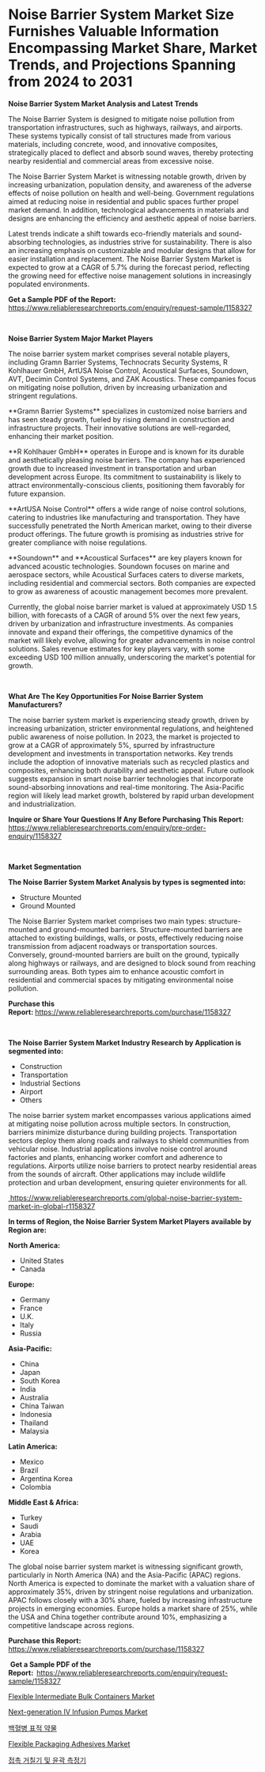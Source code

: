 <p><h1>Noise Barrier System Market Size Furnishes Valuable Information Encompassing Market Share, Market Trends, and Projections Spanning from 2024 to 2031</h1></p><p><strong>Noise Barrier System Market Analysis and Latest Trends</strong></p>
<p><p>The Noise Barrier System is designed to mitigate noise pollution from transportation infrastructures, such as highways, railways, and airports. These systems typically consist of tall structures made from various materials, including concrete, wood, and innovative composites, strategically placed to deflect and absorb sound waves, thereby protecting nearby residential and commercial areas from excessive noise.</p><p>The Noise Barrier System Market is witnessing notable growth, driven by increasing urbanization, population density, and awareness of the adverse effects of noise pollution on health and well-being. Government regulations aimed at reducing noise in residential and public spaces further propel market demand. In addition, technological advancements in materials and designs are enhancing the efficiency and aesthetic appeal of noise barriers.</p><p>Latest trends indicate a shift towards eco-friendly materials and sound-absorbing technologies, as industries strive for sustainability. There is also an increasing emphasis on customizable and modular designs that allow for easier installation and replacement. The Noise Barrier System Market is expected to grow at a CAGR of 5.7% during the forecast period, reflecting the growing need for effective noise management solutions in increasingly populated environments.</p></p>
<p><strong>Get a Sample PDF of the Report:&nbsp;</strong> <a href="https://www.reliableresearchreports.com/enquiry/request-sample/1158327">https://www.reliableresearchreports.com/enquiry/request-sample/1158327</a></p>
<p>&nbsp;</p>
<p><strong>Noise Barrier System Major Market Players</strong></p>
<p><p>The noise barrier system market comprises several notable players, including Gramn Barrier Systems, Technocrats Security Systems, R Kohlhauer GmbH, ArtUSA Noise Control, Acoustical Surfaces, Soundown, AVT, Decimin Control Systems, and ZAK Acoustics. These companies focus on mitigating noise pollution, driven by increasing urbanization and stringent regulations.</p><p>**Gramn Barrier Systems** specializes in customized noise barriers and has seen steady growth, fueled by rising demand in construction and infrastructure projects. Their innovative solutions are well-regarded, enhancing their market position.</p><p>**R Kohlhauer GmbH** operates in Europe and is known for its durable and aesthetically pleasing noise barriers. The company has experienced growth due to increased investment in transportation and urban development across Europe. Its commitment to sustainability is likely to attract environmentally-conscious clients, positioning them favorably for future expansion.</p><p>**ArtUSA Noise Control** offers a wide range of noise control solutions, catering to industries like manufacturing and transportation. They have successfully penetrated the North American market, owing to their diverse product offerings. The future growth is promising as industries strive for greater compliance with noise regulations.</p><p>**Soundown** and **Acoustical Surfaces** are key players known for advanced acoustic technologies. Soundown focuses on marine and aerospace sectors, while Acoustical Surfaces caters to diverse markets, including residential and commercial sectors. Both companies are expected to grow as awareness of acoustic management becomes more prevalent.</p><p>Currently, the global noise barrier market is valued at approximately USD 1.5 billion, with forecasts of a CAGR of around 5% over the next few years, driven by urbanization and infrastructure investments. As companies innovate and expand their offerings, the competitive dynamics of the market will likely evolve, allowing for greater advancements in noise control solutions. Sales revenue estimates for key players vary, with some exceeding USD 100 million annually, underscoring the market's potential for growth.</p></p>
<p>&nbsp;</p>
<p><strong>What Are The Key Opportunities For Noise Barrier System Manufacturers?</strong></p>
<p><p>The noise barrier system market is experiencing steady growth, driven by increasing urbanization, stricter environmental regulations, and heightened public awareness of noise pollution. In 2023, the market is projected to grow at a CAGR of approximately 5%, spurred by infrastructure development and investments in transportation networks. Key trends include the adoption of innovative materials such as recycled plastics and composites, enhancing both durability and aesthetic appeal. Future outlook suggests expansion in smart noise barrier technologies that incorporate sound-absorbing innovations and real-time monitoring. The Asia-Pacific region will likely lead market growth, bolstered by rapid urban development and industrialization.</p></p>
<p><strong>Inquire or Share Your Questions If Any Before Purchasing This Report:</strong> <a href="https://www.reliableresearchreports.com/enquiry/pre-order-enquiry/1158327">https://www.reliableresearchreports.com/enquiry/pre-order-enquiry/1158327</a></p>
<p>&nbsp;</p>
<p><strong>Market Segmentation</strong></p>
<p><strong>The Noise Barrier System Market Analysis by types is segmented into:</strong></p>
<p><ul><li>Structure Mounted</li><li>Ground Mounted</li></ul></p>
<p><p>The Noise Barrier System market comprises two main types: structure-mounted and ground-mounted barriers. Structure-mounted barriers are attached to existing buildings, walls, or posts, effectively reducing noise transmission from adjacent roadways or transportation sources. Conversely, ground-mounted barriers are built on the ground, typically along highways or railways, and are designed to block sound from reaching surrounding areas. Both types aim to enhance acoustic comfort in residential and commercial spaces by mitigating environmental noise pollution.</p></p>
<p><strong>Purchase this Report:&nbsp;</strong><a href="https://www.reliableresearchreports.com/purchase/1158327">https://www.reliableresearchreports.com/purchase/1158327</a></p>
<p>&nbsp;</p>
<p><strong>The Noise Barrier System Market Industry Research by Application is segmented into:</strong></p>
<p><ul><li>Construction</li><li>Transportation</li><li>Industrial Sections</li><li>Airport</li><li>Others</li></ul></p>
<p><p>The noise barrier system market encompasses various applications aimed at mitigating noise pollution across multiple sectors. In construction, barriers minimize disturbance during building projects. Transportation sectors deploy them along roads and railways to shield communities from vehicular noise. Industrial applications involve noise control around factories and plants, enhancing worker comfort and adherence to regulations. Airports utilize noise barriers to protect nearby residential areas from the sounds of aircraft. Other applications may include wildlife protection and urban development, ensuring quieter environments for all.</p></p>
<p><a href="https://www.reliableresearchreports.com/global-noise-barrier-system-market-in-global-r1158327">&nbsp;https://www.reliableresearchreports.com/global-noise-barrier-system-market-in-global-r1158327</a></p>
<p><strong>In terms of Region, the Noise Barrier System Market Players available by Region are:</strong></p>
<p>
    <p> <strong> North America: </strong>
        <ul>
            <li>United States</li>
            <li>Canada</li>
        </ul>
        </p> 
    <p> <strong> Europe: </strong>
        <ul>
            <li>Germany</li>
            <li>France</li>
            <li>U.K.</li>
            <li>Italy</li>
            <li>Russia</li>
        </ul>
        </p> 
    <p> <strong> Asia-Pacific: </strong>
        <ul>
            <li>China</li>
            <li>Japan</li>
            <li>South Korea</li>
            <li>India</li>
            <li>Australia</li>
            <li>China Taiwan</li>
            <li>Indonesia</li>
            <li>Thailand</li>
            <li>Malaysia</li>
        </ul>
        </p> 
    <p> <strong> Latin America: </strong>
        <ul>
            <li>Mexico</li>
            <li>Brazil</li>
            <li>Argentina Korea</li>
            <li>Colombia</li>
        </ul>
        </p> 
    <p> <strong> Middle East & Africa: </strong>
        <ul>
            <li>Turkey</li>
            <li>Saudi</li>
            <li>Arabia</li>
            <li>UAE</li>
            <li>Korea</li>
        </ul>
    </p>
    </p>
<p><p>The global noise barrier system market is witnessing significant growth, particularly in North America (NA) and the Asia-Pacific (APAC) regions. North America is expected to dominate the market with a valuation share of approximately 35%, driven by stringent noise regulations and urbanization. APAC follows closely with a 30% share, fueled by increasing infrastructure projects in emerging economies. Europe holds a market share of 25%, while the USA and China together contribute around 10%, emphasizing a competitive landscape across regions.</p></p>
<p><strong>Purchase this Report: </strong><a href="https://www.reliableresearchreports.com/purchase/1158327">https://www.reliableresearchreports.com/purchase/1158327</a></p>
<p>&nbsp;<strong>Get a Sample PDF of the Report:&nbsp;&nbsp;</strong><a href="https://www.reliableresearchreports.com/enquiry/request-sample/1158327">https://www.reliableresearchreports.com/enquiry/request-sample/1158327</a></p>
<p><strong></strong></p>
<p><p><a href="https://issuu.com/reportprime-2/docs/flexible-intermediate-bulk-containe_553c48d41af7ed">Flexible Intermediate Bulk Containers Market</a></p><p><a href="https://github.com/ygfu6u/Market-Research-Report-List-1/blob/main/next-generation-iv-infusion-pumps-market.md">Next-generation IV Infusion Pumps Market</a></p><p><a href="https://medium.com/@carlosdytouglas8907667/%EC%84%B8%EA%B3%84-targeted-drug-for-leukemia-market-%EC%9D%80-2024%EC%97%90%EC%84%9C-2031%EB%A1%9C-%EC%97%B0%ED%8F%89%EA%B7%A0-%EC%A6%9D%EA%B0%80%EC%9C%A8%EC%9D%84-%EB%B3%B4%EC%9D%BC-%EA%B2%83%EC%9C%BC%EB%A1%9C-%EC%98%88%EC%83%81%EB%90%A9%EB%8B%88%EB%8B%A4-16142acda957">백혈병 표적 약물</a></p><p><a href="https://issuu.com/reportprime-2/docs/flexible-packaging-adhesives-market_bf393e909a123f">Flexible Packaging Adhesives Market</a></p><p><a href="https://medium.com/@zolajenkins98/%EC%84%B8%EA%B3%84-contact-roughness-and-contour-measuring-instrument-market-%EC%9D%80-2024%EC%97%90%EC%84%9C-2031%EB%A1%9C-%EC%97%B0%ED%8F%89%EA%B7%A0-%EC%A6%9D%EA%B0%80%EC%9C%A8%EC%9D%84-%EB%B3%B4%EC%9D%BC-%EA%B2%83%EC%9C%BC%EB%A1%9C-%EC%98%88%EC%83%81%EB%90%A9%EB%8B%88%EB%8B%A4-11b025b2d2a3">접촉 거칠기 및 윤곽 측정기</a></p></p>